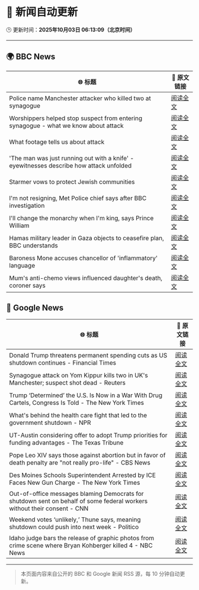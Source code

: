 # 🧠 新闻自动更新

🕒 更新时间：**2025年10月03日 06:13:09（北京时间）**

---

## 🌍 BBC News

| 🌐 标题 | 🔗 原文链接 |
|--------|-------------|
| Police name Manchester attacker who killed two at synagogue | [阅读全文](https://www.bbc.com/news/articles/cpd93x0ql0do?at_medium=RSS&at_campaign=rss) |
| Worshippers helped stop suspect from entering synagogue - what we know about attack | [阅读全文](https://www.bbc.com/news/articles/cd63p1djgd7o?at_medium=RSS&at_campaign=rss) |
| What footage tells us about attack | [阅读全文](https://www.bbc.com/news/videos/cy4jegwzedxo?at_medium=RSS&at_campaign=rss) |
| 'The man was just running out with a knife' - eyewitnesses describe how attack unfolded | [阅读全文](https://www.bbc.com/news/articles/cn0rp05ykx7o?at_medium=RSS&at_campaign=rss) |
| Starmer vows to protect Jewish communities | [阅读全文](https://www.bbc.com/news/articles/czrpxgk6x68o?at_medium=RSS&at_campaign=rss) |
| I'm not resigning, Met Police chief says after BBC investigation | [阅读全文](https://www.bbc.com/news/articles/c7017p581lro?at_medium=RSS&at_campaign=rss) |
| I'll change the monarchy when I'm king, says Prince William | [阅读全文](https://www.bbc.com/news/articles/c20vyjevxe3o?at_medium=RSS&at_campaign=rss) |
| Hamas military leader in Gaza objects to ceasefire plan, BBC understands | [阅读全文](https://www.bbc.com/news/articles/c708v2q5r09o?at_medium=RSS&at_campaign=rss) |
| Baroness Mone accuses chancellor of 'inflammatory' language | [阅读全文](https://www.bbc.com/news/articles/cd9y5nkxpzlo?at_medium=RSS&at_campaign=rss) |
| Mum's anti-chemo views influenced daughter's death, coroner says | [阅读全文](https://www.bbc.com/news/articles/c77dmp3jjepo?at_medium=RSS&at_campaign=rss) |

## 📰 Google News

| 🌐 标题 | 🔗 原文链接 |
|--------|-------------|
| Donald Trump threatens permanent spending cuts as US shutdown continues - Financial Times | [阅读全文](https://news.google.com/rss/articles/CBMicEFVX3lxTE81U1REUTJtOC1OU1k0NWRFdjFaLS00bjI0dDN3SHc3VWl1Uzh4UW1lSk5rVW5sWEhHMDM4emFQTEVId2lOMGI5Y1ZSOU5nbmo1TEhSbXk2RV9IVXgzUHliQkZ2TW9rQ1FDYUNWSUYwYjk?oc=5) |
| Synagogue attack on Yom Kippur kills two in UK's Manchester; suspect shot dead - Reuters | [阅读全文](https://news.google.com/rss/articles/CBMiogFBVV95cUxNZjZ1XzZnS3JBUHNsOFZfdVV3MHYyRlpNWjRBMlFOWXVFRk1vOFZnNEM1N2tyYmpselhYcDNieXU1Z1EtRHlPSkNMSGFWbFUxdzdBY2tMWkVDZUw4b1liQWJ4endsUjViOHlqZmVMLXRGclZnT2ZaUVpXaExzVXFpeHBfXzg2Q3VFSWQ5TW1OUzNwNVE3Q1dmNU12b2c2QnVkdnc?oc=5) |
| Trump ‘Determined’ the U.S. Is Now in a War With Drug Cartels, Congress Is Told - The New York Times | [阅读全文](https://news.google.com/rss/articles/CBMif0FVX3lxTE01cm5QV2JwZkY5YmZTYkg4c2FnaHJuQWc2cjhLWVlwZGp4V2JzQ3NFU3k2U2hwQlVUc1p3QWQ1SnlnT2FLV1NWZFJ2aEJaaWJuWVlhajhMOExyTlNwMlRpdzV3WTQyd3FVRko2UHVGMlROajdLOERNakdZMzB6eUE?oc=5) |
| What's behind the health care fight that led to the government shutdown - NPR | [阅读全文](https://news.google.com/rss/articles/CBMikAFBVV95cUxPRkh1Yy1hSWQ2SmRlM2lrdlRReFRaR3NzcU45Y1E5Y1NDcC1XZlp0a3F4bVMxQ05hdTRLZlYzSTlVdWg4cDRRc2lPckFsaEFlWFdpTTBJcUtobGtkUV9DLTJ5U1FjR3BvZk9lWUF5dW5PbWtiODNsdlBjOG9XRzRCcWNXVkRWQ0xEZ2k5UnBDNzA?oc=5) |
| UT-Austin considering offer to adopt Trump priorities for funding advantages - The Texas Tribune | [阅读全文](https://news.google.com/rss/articles/CBMimAFBVV95cUxPajdMM0NpVkQ3UWN2WFgwdjdEWTRHb2NxeG5qM0VZbmNxbG04U011d21yR2JVZVhDMHFUckQ3aWQ1RDUtTmszbDk4OUFtVUN1ZFpIUHZDcFNFU2t2Q3hJallpRTlpRXYtOGlyTjlpU2NhaGhFQlo0Q2w4WGZtQTRrTkVsSXJVaWM4cnZHOWdFSDNTS0hXd013eA?oc=5) |
| Pope Leo XIV says those against abortion but in favor of death penalty are "not really pro-life" - CBS News | [阅读全文](https://news.google.com/rss/articles/CBMiekFVX3lxTFBJSkdINWZadHVmSUk5ZF9MQjc4NHpZZzBsenVPc2c1ZHZkTUVzZ01oZmI0NzFPMzVySkhXampINW56eDdtRDI4ZGNUc1Vua3ktWVduOHFiSXp2U0h0YU8tbk9hZy1rdkZaWmYxNnExeDRQcHM0YXZ6Y1BR0gF_QVVfeXFMUFJSSnN5Qkdfbld1bzFuRXIyM3hkYkZKUFAtWmpmOTNiMl9GcGNJejcwN2FGOEJMdmpDTDY3ZzlhYVpoSExYeFd4clhvTm9VUnRDNldkSDE5Umg0MDNSZU03azd4VnFLdXdjWDBOWDVyLWNLSnlXdXN1c196SDFucw?oc=5) |
| Des Moines Schools Superintendent Arrested by ICE Faces New Gun Charge - The New York Times | [阅读全文](https://news.google.com/rss/articles/CBMiiwFBVV95cUxOYUVSQzh6Nzh2ZTJRc0Ftdk1uVmJIT3NyVkl5X0l0b3o5ZW1fRjc4bm5jSVNjM0hWODlQdHFkU2ZweGljdFMtLXhtbU1MUEJiRzVPdjc4VDFQQkpGaGNKdTMtWkJFUk9CWEpnZFFIMS1yN1dRc1ZwT0c3d1V1czJWVVYxeW90T05jZ0N3?oc=5) |
| Out-of-office messages blaming Democrats for shutdown sent on behalf of some federal workers without their consent - CNN | [阅读全文](https://news.google.com/rss/articles/CBMilgFBVV95cUxNR0FfV1gwOERrdWRIYVpUTHZGVUpGMHRYWF9wTzR1em9wYW1ENURyVWJiMTd2ZGVCOE9KbkdOUjFSQkp6aXgxanpwVnViQXg3RHlyQ3FjTUFPX0loSVZZOHZldkh1b1UybEY2dC04emZGczV1cVdCdEU2ZTE5Ri11NjdXOVIyYjlaZ2E2Zk1Lcm1ZcHU3dXc?oc=5) |
| Weekend votes ‘unlikely,’ Thune says, meaning shutdown could push into next week - Politico | [阅读全文](https://news.google.com/rss/articles/CBMinAFBVV95cUxOZXZqZFlZSjNPZ2dvakZRb1lqYXMyVFdtdEFLRUNpWnVRUUZoOFhDbDFoa21HXzNkUU9vbnZQc3BaU0VGTlBGakQ1SXpNakN2U1BrNk0wRE9fYW9qdmVIWnZBZW5tYXJ6NVdaUTdjMUFfcy1aTDR6ZjY1dUVldVNOMWJkbkRpVkFtaVFvTjJ4RzhScno1YlZ4Y08zbG4?oc=5) |
| Idaho judge bars the release of graphic photos from crime scene where Bryan Kohberger killed 4 - NBC News | [阅读全文](https://news.google.com/rss/articles/CBMipgFBVV95cUxPc080VHhzSXlFSlpmQTBhOVhxd0JBYm53M2Ziby1KU3VSMWdKSXpFUW1TLU1lcnF3cnZRMXNsWEJaTG1qbERmOFpQRDZ2aXJVRGluODNqS2hhMXV6dERmV1Y2cVJrNF9XR2R1Rl9iTlYxRTdhMk9ZaGVVNEw1UzNnMFFPcjAwZFRHWFhWM0VkcUhvWFRxbGgtZUFlMzhsMl9TZzNmV2t30gFWQVVfeXFMTW1GN3VrUkNLWUNuZU5nVW1JTGgzWTNGeUppS3JJNGRHX1ZIZDkxLVVNY01uT3B5YnJDT0MzSXk4N01EdlJqdFQ3N1EtUW5RX05WdkpDUFE?oc=5) |

---
> 本页面内容来自公开的 BBC 和 Google 新闻 RSS 源，每 10 分钟自动更新。